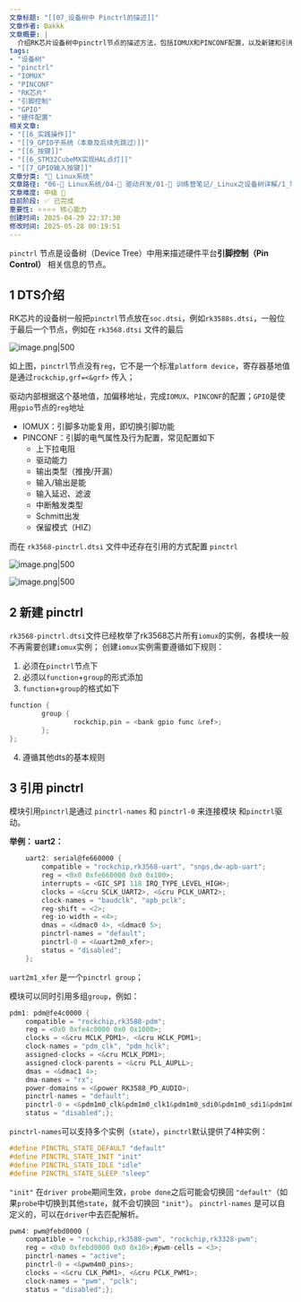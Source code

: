 ```yaml
---
文章标题: "[[07_设备树中 Pinctrl的描述]]" 
文章作者: Dakkk
文章概要: |
  介绍RK芯片设备树中pinctrl节点的描述方法，包括IOMUX和PINCONF配置，以及新建和引用pinctrl的规则和实例。
tags:
- "设备树"
- "pinctrl"
- "IOMUX"
- "PINCONF"
- "RK芯片"
- "引脚控制"
- "GPIO"
- "硬件配置"
相关文章:
- "[[6_实践操作]]"
- "[[9_GPIO子系统（本章及后续先跳过）]]"
- "[[6_按键]]"
- "[[6_STM32CubeMX实现HAL点灯]]"
- "[[7_GPIO输入按键]]"
文章分类: "🐧 Linux系统"
文章路径: "06-🐧 Linux系统/04-🔌 驱动开发/01-📝 训练营笔记/_Linux之设备树详解/1_笔记/07_设备树中 Pinctrl的描述.md"
文章难度: 中级 🌳
目前阶段: ✅ 已完成
重要性: ⭐⭐⭐⭐ 核心能力
创建时间: 2025-04-29 22:37:30
修改时间: 2025-05-28 00:19:51
---
```


`pinctrl` 节点是设备树（Device Tree）中用来描述硬件平台**引脚控制（Pin Control）** 相关信息的节点。
## 1 DTS介绍

RK芯片的设备树⼀般把`pinctrl`节点放在`soc.dtsi`，例如`rk3588s.dtsi`，⼀般位于最后⼀个节点，例如在 `rk3568.dtsi` 文件的最后

![image.png|500](https://my-obsidian-image.oss-cn-guangzhou.aliyuncs.com/2025/05/6f4afd076e6caf61bff95e31368d13eb.png)

如上图，`pinctrl`节点没有`reg`，它不是⼀个标准`platform device`，寄存器基地值是通过`rockchip,grf=<&grf>` 传⼊；

驱动内部根据这个基地值，加偏移地址，完成`IOMUX`、`PINCONF`的配置；`GPIO`是使⽤`gpio`节点的`reg`地址
- IOMUX：引脚多功能复用，即切换引脚功能
- PINCONF：引脚的电气属性及行为配置，常见配置如下
	- 上下拉电阻
	- 驱动能力
	- 输出类型（推挽/开漏）
	- 输入/输出是能
	- 输入延迟、滤波
	- 中断触发类型
	- Schmitt出发
	- 保留模式（HIZ）

而在 `rk3568-pinctrl.dtsi` 文件中还存在引用的方式配置 `pinctrl`

![image.png|500](https://my-obsidian-image.oss-cn-guangzhou.aliyuncs.com/2025/05/8493d1260d0ef63767574ebcab3d58db.png)

![image.png|500](https://my-obsidian-image.oss-cn-guangzhou.aliyuncs.com/2025/05/e6067bf4638c7bb820905a99053b0a75.png)

## 2 新建 pinctrl

`rk3568-pinctrl.dtsi`⽂件已经枚举了rk3568芯⽚所有`iomux`的实例，各模块⼀般不再需要创建`iomux`实例； 创建`iomux`实例需要遵循如下规则：
1. 必须在`pinctrl`节点下
2. 必须以`function`+`group`的形式添加
3. `function`+`group`的格式如下
```C
function {
        group {
                rockchip,pin = <bank gpio func &ref>;
        };
};
```
4. 遵循其他dts的基本规则
## 3 引用 pinctrl

模块引⽤`pinctrl`是通过 `pinctrl-names` 和 `pinctrl-0` 来连接模块 和`pinctrl`驱动。 

**举例： uart2：**
```C
	uart2: serial@fe660000 {
		compatible = "rockchip,rk3568-uart", "snps,dw-apb-uart";
		reg = <0x0 0xfe660000 0x0 0x100>;
		interrupts = <GIC_SPI 118 IRQ_TYPE_LEVEL_HIGH>;
		clocks = <&cru SCLK_UART2>, <&cru PCLK_UART2>;
		clock-names = "baudclk", "apb_pclk";
		reg-shift = <2>;
		reg-io-width = <4>;
		dmas = <&dmac0 4>, <&dmac0 5>;
		pinctrl-names = "default";
		pinctrl-0 = <&uart2m0_xfer>;
		status = "disabled";
	};
```

`uart2m1_xfer` 是⼀个`pinctrl group`；

模块可以同时引⽤多组`group`，例如：

```C
pdm1: pdm@fe4c0000 {
	compatible = "rockchip,rk3588-pdm";
	reg = <0x0 0xfe4c0000 0x0 0x1000>;
	clocks = <&cru MCLK_PDM1>, <&cru HCLK_PDM1>;
	clock-names = "pdm_clk", "pdm_hclk";
	assigned-clocks = <&cru MCLK_PDM1>;
	assigned-clock-parents = <&cru PLL_AUPLL>;
	dmas = <&dmac1 4>;
	dma-names = "rx";
	power-domains = <&power RK3588_PD_AUDIO>;
	pinctrl-names = "default";
	pinctrl-0 = <&pdm1m0_clk&pdm1m0_clk1&pdm1m0_sdi0&pdm1m0_sdi1&pdm1m0_sdi2&pdm1m0_sdi3>;#sound-dai-cells = <0>;
	status = "disabled";};
```

`pinctrl-names`可以支持多个实例（`state`），`pinctrl`默认提供了4种实例：
```C
#define PINCTRL_STATE_DEFAULT "default"
#define PINCTRL_STATE_INIT "init"
#define PINCTRL_STATE_IDLE "idle"
#define PINCTRL_STATE_SLEEP "sleep"
```

`"init"` 在`driver probe`期间⽣效，`probe done`之后可能会切换回 `"default"`（如果`probe`中切换到其他`state`，就不会切换回 `"init"`）。 `pinctrl-names` 是可以⾃定义的，可以在`driver`中去匹配解析。

```C
pwm4: pwm@febd0000 {
	compatible = "rockchip,rk3588-pwm", "rockchip,rk3328-pwm";
	reg = <0x0 0xfebd0000 0x0 0x10>;#pwm-cells = <3>;
	pinctrl-names = "active";
	pinctrl-0 = <&pwm4m0_pins>;
	clocks = <&cru CLK_PWM1>, <&cru PCLK_PWM1>;
	clock-names = "pwm", "pclk";
	status = "disabled";};
```